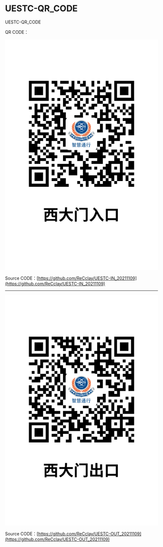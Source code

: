 # UESTC-QR_CODE
UESTC-QR_CODE







QR CODE：

![西大门入口](./In-QR_Code.png)





Source CODE：[https://github.com/ReCclay/UESTC-IN_20211109](https://github.com/ReCclay/UESTC-IN_20211109)







---











![西大门出口](./Out-QR_Code.png)





Source CODE：[https://github.com/ReCclay/UESTC-OUT_20211109](https://github.com/ReCclay/UESTC-OUT_20211109)